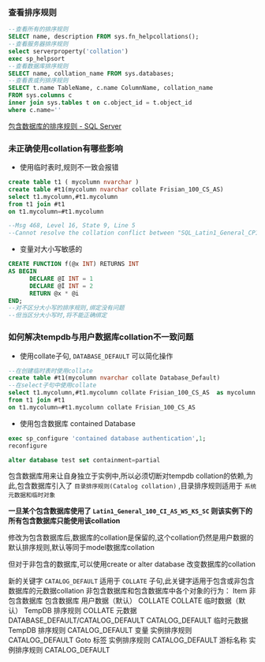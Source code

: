 ### 查看排序规则

```sql
--查看所有的排序规则
SELECT name, description FROM sys.fn_helpcollations();
--查看服务器排序规则
select serverproperty('collation')
exec sp_helpsort
--查看数据库排序规则
SELECT name, collation_name FROM sys.databases;
--查看表或列排序规则
SELECT t.name TableName, c.name ColumnName, collation_name  
FROM sys.columns c  
inner join sys.tables t on c.object_id = t.object_id
where c.name=''
```

[包含数据库的排序规则 - SQL Server](https://docs.microsoft.com/zh-cn/sql/relational-databases/databases/contained-database-collations?view=sql-server-ver15)

### 未正确使用collation有哪些影响

- 使用临时表时,规则不一致会报错

```sql
create table t1 ( mycolumn nvarchar )
create table #t1(mycolumn nvarchar collate Frisian_100_CS_AS)
select t1.mycolumn,#t1.mycolumn 
from t1 join #t1 
on t1.mycolumn=#t1.mycolumn

--Msg 468, Level 16, State 9, Line 5
--Cannot resolve the collation conflict between "SQL_Latin1_General_CP1_CI_AS" and "Chinese_Simplified_Pinyin_100_CS_AS_WS_SC" in the equal to operation.
```

- 变量对大小写敏感的

```sql
CREATE FUNCTION f(@x INT) RETURNS INT  
AS BEGIN   
      DECLARE @I INT = 1  
      DECLARE @İ INT = 2  
      RETURN @x * @i  
END;
--对不区分大小写的排序规则,绑定没有问题
--但当区分大小写时,将不能正确绑定
```

### 如何解决tempdb与用户数据库collation不一致问题

- 使用collate子句, `DATABASE_DEFAULT` 可以简化操作

```sql
--在创建临时表时使用collate
create table #t1(mycolumn nvarchar collate Database_Default)
--在select子句中使用collate
select t1.mycolumn,#t1.mycolumn collate Frisian_100_CS_AS  as mycolumn
from t1 join #t1 
on t1.mycolumn=#t1.mycolumn collate Frisian_100_CS_AS
```

- 使用包含数据库 contained Database

```sql
exec sp_configure 'contained database authentication',1;
reconfigure

alter database test set containment=partial
```

包含数据库用来让自身独立于实例中,所以必须切断对tempdb collation的依赖,为此,包含数据库引入了 `目录排序规则(Catalog collation)` ,目录排序规则适用于 `系统元数据和临时对象`

**一旦某个包含数据库使用了 `Latin1_General_100_CI_AS_WS_KS_SC` 则该实例下的所有包含数据库只能使用该collation**

修改为包含数据库后,数据库的collation是保留的,这个collation仍然是用户数据的默认排序规则,默认等同于model数据库collation

但对于非包含的数据库,可以使用create or alter database 改变数据库的collation

新的关键字 `CATALOG_DEFAULT` 适用于 `COLLATE` 子句,此关键字适用于包含或非包含数据库的元数据collation
非包含数据库和包含数据库中各个对象的行为：
Item 	非包含数据库 	包含数据库
用户数据（默认） 	COLLATE 	COLLATE
临时数据（默认） 	TempDB 排序规则 	COLLATE
元数据 	DATABASE_DEFAULT/CATALOG_DEFAULT 	CATALOG_DEFAULT
临时元数据 	TempDB 排序规则 	CATALOG_DEFAULT
变量 	实例排序规则 	CATALOG_DEFAULT
Goto 标签 	实例排序规则 	CATALOG_DEFAULT
游标名称 	实例排序规则 	CATALOG_DEFAULT